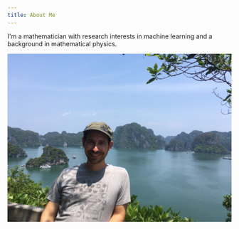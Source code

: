 ```yaml
---
title: About Me
---
```

I'm a mathematician with research interests in machine learning and a
background in mathematical physics.
<div>
<img src="./images/me/IMG_4709.jpg" width="600">
</div>